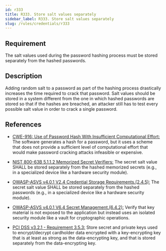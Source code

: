```yaml
---
id: r333
title: R333. Store salt values separately
sidebar_label: R333. Store salt values separately
slug: /rules/credentials/r333
---
```


## Requirement

The salt values used during the password hashing process must be stored
separately from the hashed passwords.

## Description

Adding random salt to a password as part of the hashing process
drastically increases the time required to crack that password.
Salt values should be stored in a system different from the one in which
hashed passwords are stored so that if the hashes are breached,
an attacker still has to test every possible salt value in order to crack
a single password.

## References

- [CWE-916: Use of Password Hash With Insufficient Computational Effort:](https://cwe.mitre.org/data/definitions/916.html)
The software generates a hash for a password,
but it uses a scheme that does not provide a sufficient level of computational
effort that would make password cracking attacks infeasible or expensive.

- [NIST 800-63B 5.1.1.2 Memorized Secret Verifiers:](https://pages.nist.gov/800-63-3/sp800-63b.html)
The secret salt value SHALL be stored separately from the hashed memorized
secrets (e.g., in a specialized device like a hardware security module).

- [OWASP-ASVS v4.0.1 V2.4 Credential Storage Requirements.(2.4.5):](https://owasp.org/www-project-application-security-verification-standard/)
The secret salt value SHALL be stored separately from the hashed passwords
(e.g., in a specialized device like a hardware security module).

- [OWASP-ASVS v4.0.1 V6.4 Secret Management.(6.4.2):](https://owasp.org/www-project-application-security-verification-standard/)
Verify that key material is not exposed to the application but instead uses an
isolated security module like a vault for cryptographic operations.

- [PCI DSS v3.2.1 - Requirement 3.5.3:](https://www.pcisecuritystandards.org/documents/PCI_DSS_v3-2-1.pdf)
Store secret and private keys used to encrypt/decrypt cardholder data encrypted
with a key-encrypting key that is at least as strong as the data-encrypting
key, and that is stored separately from the data-encrypting key.
